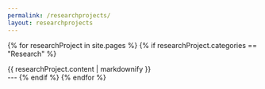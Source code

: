 ```yaml
---
permalink: /researchprojects/
layout: researchprojects
---
```


{% for researchProject in site.pages %}
	{% if researchProject.categories == "Research" %}
<div class = "row">
		{{ researchProject.content | markdownify }}
</div>
---
	{% endif %}
{% endfor %}
